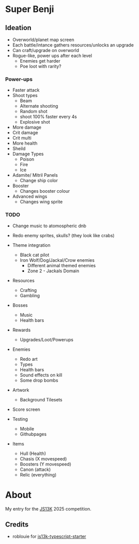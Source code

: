 # Super Benji

## Ideation

- Overworld/planet map screen
- Each battle/intance gathers resources/unlocks an upgrade
- Can craft/upgrade on overworld
- Rogue-like, power ups after each level
  - Enemies get harder
  - Poe loot with rarity?

### Power-ups

- Faster attack
- Shoot types
  - Beam
  - Alternate shooting
  - Random shot
  - shoot 100% faster every 4s
  - Explosive shot
- More damage
- Crit damage
- Crit multi
- More health
- Sheild
- Damage Types
  - Poison
  - Fire
  - Ice
- Adamite/ Mitril Panels
  - Change ship color
- Booster
  - Changes booster colour
- Advanced wings
  - Changes wing sprite

### TODO

- Change music to atomospheric dnb
- Redo enemy sprites, skulls? (they look like crabs)
- Theme integration
  - Black cat pilot
  - Iron Wolf/Dog/Jackal/Crow enemies
    - Different animal themed enemies
    - Zone 2 - Jackals Domain
- Resources
  - Crafting
  - Gambling
- Bosses
  - Music
  - Health bars
- Rewards
  - Upgrades/Loot/Powerups
- Enemies
  - Redo art
  - Types
  - Health bars
  - Sound effects on kill
  - Some drop bombs
- Artwork
  - Background Tilesets
- Score screen
- Testing

  - Mobile
  - Githubpages

- Items
  - Hull (Health)
  - Chasis (X movespeed)
  - Boosters (Y movespeed)
  - Canon (attack)
  - Relic (everything)

# About

My entry for the [JS13K](https://js13kgames.com/) 2025 competition.

## Credits

- roblouie for [js13k-typescript-starter](https://github.com/roblouie/js13k-typescript-starter)
